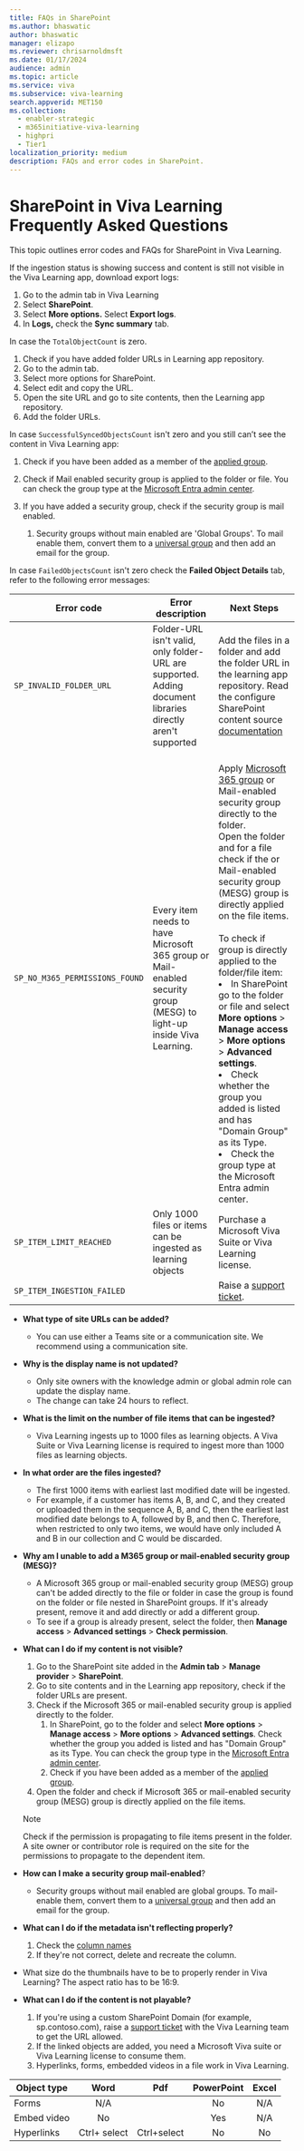 ```yaml
---
title: FAQs in SharePoint
ms.author: bhaswatic
author: bhaswatic
manager: elizapo
ms.reviewer: chrisarnoldmsft
ms.date: 01/17/2024
audience: admin
ms.topic: article
ms.service: viva
ms.subservice: viva-learning
search.appverid: MET150
ms.collection:
  - enabler-strategic
  - m365initiative-viva-learning
  - highpri
  - Tier1
localization_priority: medium
description: FAQs and error codes in SharePoint.
---
```


# SharePoint in Viva Learning Frequently Asked Questions

This topic outlines error codes and FAQs for SharePoint in Viva Learning.
 
If the ingestion status is showing success and content is still not visible in the Viva Learning app, download export logs:

1. Go to the admin tab in Viva Learning
2. Select **SharePoint**. 
3. Select **More options.** Select **Export logs**.
4. In **Logs,** check the **Sync summary** tab.

In case the `TotalObjectCount` is zero.

1. Check if you have added folder URLs in Learning app repository.
2. Go to the admin tab.
3. Select more options for SharePoint.
4. Select edit and copy the URL.
5. Open the site URL and go to site contents, then the Learning app repository.
6. Add the folder URLs.

In case `SuccessfulSyncedObjectsCount` isn't zero and you still can’t see the content in Viva Learning app:

1. Check if you have been added as a member of the [applied group](https://admin.microsoft.com/Adminportal/Home#/groups/:/TeamDetails/e813e5d8-d251-4024-a6b0-276bc39eecff/Members).

2. Check if Mail enabled security group is applied to the folder or file. You can check the group type at the [Microsoft Entra admin center](entra.microsoft.com/#view/Microsoft_AAD_IAM/GroupsManagementMenuBlade/~/AllGroups/menuId/AllGroups?Microsoft_AAD_IAM_legacyAADRedirect=true).

3. If you have added a security group, check if the security group is mail enabled. 
    1. Security groups without main enabled are 'Global Groups'. To mail enable them, convert them to a [universal group](/previous-versions/windows/it-pro/windows-server-2003/cc755692(v=ws.10)) and then add an email for the group.  

 
In case `FailedObjectsCount` isn't zero check the **Failed Object Details** tab, refer to the following error messages:


|Error code | Error description | Next Steps | 
| - | - | - | 
| `SP_INVALID_FOLDER_URL` | Folder-URL isn't valid, only folder-URL are supported. Adding document libraries directly aren't supported | Add the files in a folder and add the folder URL in the learning app repository. Read the configure SharePoint content source [documentation](/viva/learning/configure-sharepoint-content-source#folder-url-document-library-curation)
|`SP_NO_M365_PERMISSIONS_FOUND` | Every item needs to have Microsoft 365 group or Mail-enabled security group (MESG) to light-up inside Viva Learning. | <br> Apply [Microsoft 365 group](sharepoint-permissions.md) or Mail-enabled security group directly to the folder. <br> Open the folder and for a file check if the or Mail-enabled security group (MESG) group is directly applied on the file items. </br> <br> To check if group is directly applied to the folder/file item: <li> In SharePoint go to the folder or file and select **More options** > **Manage access** > **More options** > **Advanced settings**. <li> Check whether the group you added is listed and has "Domain Group" as its Type. <br> <li> Check the group type at the Microsoft Entra admin center.|
|`SP_ITEM_LIMIT_REACHED`| Only 1000 files or items can be ingested as learning objects | Purchase a Microsoft Viva Suite or Viva Learning license. | 
| `SP_ITEM_INGESTION_FAILED` | | Raise a [support ticket](/services-hub/unified/support/open-support-requests).| 


- **What type of site URLs can be added?** 
    - You can use either a Teams site or a communication site. We recommend using a communication site.

- **Why is the display name is not updated?**
    - Only site owners with the knowledge admin or global admin role can update the display name.
    - The change can take 24 hours to reflect.

- **What is the limit on the number of file items that can be ingested?**
    - Viva Learning ingests up to 1000 files as learning objects. A Viva Suite or Viva Learning license is required to ingest more than 1000 files as learning objects. 

- **In what order are the files ingested?**
    - The first 1000 items with earliest last modified date will be ingested.
    - For example, if a customer has items A, B, and C, and they created or uploaded them in the sequence A, B, and C, then the earliest last modified date belongs to A, followed by B, and then C. Therefore, when restricted to only two items, we would have only included A and B in our collection and C would be discarded.

- **Why am I unable to add a M365 group or mail-enabled security group (MESG)?**
    - A Microsoft 365 group or mail-enabled security group (MESG) group can't be added directly to the file or folder in case the group is found on the folder or file nested in SharePoint groups. If it's already present, remove it and add directly or add a different group.
    - To see if a group is already present, select the folder, then **Manage access** > **Advanced settings** > **Check permission**.

- **What can I do if my content is not visible?**  
    1. Go to the SharePoint site added in the **Admin tab** > **Manage provider** > **SharePoint**.
    2. Go to site contents and in the Learning app repository, check if the folder URLs are present.
    3. Check if the Microsoft 365 or mail-enabled security group is applied directly to the folder.
        1. In SharePoint, go to the folder and select **More options** > **Manage access** > **More options** > **Advanced settings**. Check whether the group you added is listed and has "Domain Group" as its Type. You can check the group type in the [Microsoft Entra admin center](entra.microsoft.com/#view/Microsoft_AAD_IAM/GroupsManagementMenuBlade/~/AllGroups/menuId/AllGroups?Microsoft_AAD_IAM_legacyAADRedirect=true).
        1. Check if you have been added as a member of the [applied group](https://login.microsoftonline.com/common/oauth2/authorize?client_id=00000006-0000-0ff1-ce00-000000000000&response_type=code+id_token&scope=openid+profile&state=OpenIdConnect.AuthenticationProperties%3dbHvyF-kZif3K7SyNj2ScGHQFpHpoRU_qMKYXtjhNzC6aH1DUWi_7XSuzYQS7JxBVXBvZogIzp3x0DvZWJHC_0Uq6JFHTseAKZT7Na3Gd9eiqaBUgogXajEhSg8zKPAiSKq8sL6CoDhRVLx5JNhS7YnNXt68KdPRtCJIAXGNxJgYsnVCQqXfmtgLyzWEWTG5IMX7_n1YPICQbn9f5qeBo1zyDnQzgfwnB5Ke7A3Z8n96XaRSQ9Zp4LUwApDPVb-qT&response_mode=form_post&nonce=638411368973289679.ZDczYjQyODItYzZhOS00NTg4LTk2NmQtNTYzZmFhYWJjOTNiZjFmOGZlMDAtMDM3Mi00MGMwLWE0NjctNDMxZDE1ZGEwOTgz&redirect_uri=https%3a%2f%2fadmin.microsoft.com%2flanding&ui_locales=en-US&mkt=en-US&client-request-id=dc00ca38-de9f-4ba2-b0d2-e5feda954810&x-client-SKU=ID_NET472&x-client-ver=6.34.0.0&sso_nonce=AwABAAEAAAACAOz_BQD0_54Xy0NptLyMJ2RNuNKBrhlrtk3CdnROqgoPjkuGLWsbcgcUprEEZNjX9hzfnwJF1Ja9c1Ad3FdTxR2V0YzcyoQgAA&mscrid=dc00ca38-de9f-4ba2-b0d2-e5feda954810).
    4. Open the folder and check if Microsoft 365 or mail-enabled security group (MESG) group is directly applied on the file items.  
    
    > [!NOTE]
    > Check if the permission is propagating to file items present in the folder. A site owner or contributor role is required on the site for the permissions to propagate to the dependent item.

- **How can I make a security group mail-enabled**? 

    - Security groups without mail enabled are global groups. To mail-enable them, convert them to a [universal group](/previous-versions/windows/it-pro/windows-server-2003/cc755692(v=ws.10)) and then add an email for the group. 

- **What can I do if the metadata isn't reflecting properly?**

    1. Check the [column names](/viva/learning/configure-sharepoint-content-source#metadata)
    2. If they're not correct, delete and recreate the column.

- What size do the thumbnails have to be to properly render in Viva Learning?
    The aspect ratio has to be 16:9.

- **What can I do if the content is not playable?** 
    1. If you're using a custom SharePoint Domain (for example, sp.contoso.com), raise a [support ticket](/services-hub/unified/support/open-support-requests) with the Viva Learning team to get the URL allowed.
    2. If the linked objects are added, you need a Microsoft Viva suite or Viva Learning license to consume them.
    3. Hyperlinks, forms, embedded videos in a file work in Viva Learning.
    
|            Object type        |         Word     |         Pdf     |      PowerPoint  |      Excel  |
|--------------------|:----------------:|:---------------:|:----------------:|:-----------:|
|      Forms         |     N/A          |                 |     No           |     N/A     |
|      Embed video  |     No           |                 |     Yes          |     N/A     |
|      Hyperlinks    |     Ctrl+ select  |     Ctrl+select  |     No           |     No      |